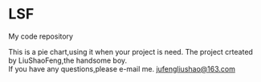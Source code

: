 # LSF
My code repository

This is a pie chart,using it when your project is need.
The project crteated by LiuShaoFeng,the handsome boy.  
If you have any questions,please e-mail me. 
   jufengliushao@163.com
   
